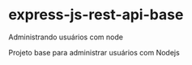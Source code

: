# express-js-rest-api-base
Administrando usuários com node

Projeto base para administrar usuários com Nodejs
